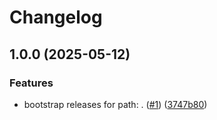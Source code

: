 # Changelog

## 1.0.0 (2025-05-12)


### Features

* bootstrap releases for path: . ([#1](https://github.com/mmelodyRTR/maven-release-please-demo/issues/1)) ([3747b80](https://github.com/mmelodyRTR/maven-release-please-demo/commit/3747b80874848923a8b2c7a153a34de0e0baa1f7))
